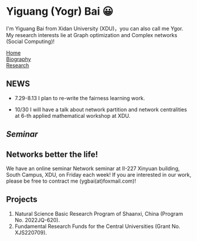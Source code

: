 
# Yiguang (Yogr) Bai 😀
I'm Yiguang Bai from Xidan University (XDU)，you can also call me Ygor. My research interests lie at Graph optimization and Complex networks (Social Computing)! 

<td id="layout-menu">
<div class="menu-item"><a href="index.html" class="current">Home</a></div>
<div class="menu-item"><a href="biography.html">Biography</a></div>
<div class="menu-item"><a href="publications.md">Research</a></div>
</td>

<h2>NEWS</h2>
<div class="infoblock">
<div class="blockcontent">
<ul>
<li><p>7.29-8.13 I plan to re-write the fairness learning work. </p>
</li>
<li><p>10/30 I will have a talk about network partition and network centralities at 6-th applied mathematical workshop at XDU. </p>
</li>
</ul>
</div></div>

## ***Seminar***
## Networks better the life! 
We have an online seminar Network seminar at II-227 Xinyuan building, South Campus, XDU, on Friday each week! If you are interested in our work, please be free to contract me (ygbai(at)foxmail.com)!

<!--
## Preprint
1. **Bai Y**, Yuan J, Liu S, et al. Maximal Coverage of Check-in Deployments with Cost Limit: Theory and Practice. **Pattern Recognition**, Second-turn reviewing.

## Publications
1. **Bai Y**, Yuan J, Liu S, et al. [Variational community partition with novel network structure centrality prior](https://www.sciencedirect.com/science/article/pii/S0307904X19303087)[J]. **Applied Mathematical Modelling**, 2019, 75: 333-348
2. **Bai Y**, Liu S, Li Q, et al. [Cost-Aware Deployment of Check-In Nodes in Complex Networks](https://ieeexplore.ieee.org/document/9403406)[J]. **IEEE Transactions on Systems, Man, and Cybernetics: Systems**, Early Access, 2021.
3. **Bai Y**, Li Q, Fan Y, et al. Motif-h: a novel functional backbone extraction for directed networks[J]. **Complex & Intelligent Systems**, Early Access, 2021: 1-11.
4. **Bai Y**, Gong Y, Li Q, et al. NSKSD: Interdependent Network Dismantling via Nonlinear-metric[J]. **IEEE Transactions on Circuits and Systems II: Express Briefs**, Early Access, 2021.
5. **Bai Y**, Liu S, Zhang Z. Effective hybrid link-adding strategy to enhance network transport efficiency for scale-free networks[J]. **International Journal of Modern Physics C**, 2017, 28(08): 1750107.
6. **Bai Y**, Liu S, Zhang Z, et al. EBTM: An energy-balanced topology method for wireless sensor networks[J]. **Int. J. Innov. Comput. Inf. Control**, 2017, 13(5): 1453-1465.
7. Gong Y, Liu S, **Bai Y #**. Efficient parallel computing on the game theory-aware robust influence maximization problem[J]. **Knowledge-Based Systems**, 2021, 220: 106942. 
8. Li Y, Liu S, **Bai Y #**. Assessing Edge-Coupled Interdependent Network Disintegration via Rank Aggregation and Elite Enumeration[J]. **Chinese Physics B**, 2023.
9. Gong Y, Liu S, **Bai Y #**. A probability-driven structure-aware algorithm for influence maximization under independent cascade model[J]. **Physica A: Statistical Mechanics and its Applications**, 2021, 583: 126318.
10. Wang J, Liu S, Aljmiai A, **Bai Y #**. Detection of influential nodes with multi-scale information[J]. **Chinese Physics B**, 2021, 30(8): 088902.
-->
## Projects
1. Natural Science Basic Research Program of Shaanxi, China (Program No. 2022JQ-620).
2. Fundamental Research Funds for the Central Universities (Grant No. XJS220709).

